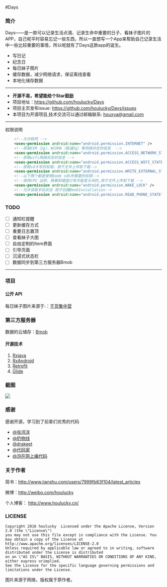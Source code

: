 #Days
### 简介
Days——是一款可以记录生活点滴、记录生命中重要的日子、看妹子图片的APP，自己呢平时容易忘记一些东西，所以一直想写一个App来帮助自己记录生活中一些比较重要的事情，所以呢就有了Days这款app的诞生。
- 写日记
- 纪念日 
- 每日妹子图片
- 缓存数据，减少网络请求，保证离线查看
- 本地化储存数据
----
- **开源不易，希望能给个Star鼓励**
- 项目地址：https://github.com/houlucky/Days
- 项目主页发布issue: https://github.com/houlucky/Days/issues
- 本项目为开源项目,技术交流可以通过邮箱联系: houxya@gmail.com
----

权限说明

```xml
    <!--允许联网 -->
    <uses-permission android:name="android.permission.INTERNET" />
    <!--获取GSM（2g）、WCDMA（联通3g）等网络状态的信息  -->
    <uses-permission android:name="android.permission.ACCESS_NETWORK_STATE" />
    <!--获取wifi网络状态的信息 -->
    <uses-permission android:name="android.permission.ACCESS_WIFI_STATE" />
    <!--获取sd卡写的权限，用于文件上传和下载-->
    <uses-permission android:name="android.permission.WRITE_EXTERNAL_STORAGE" />
    <!--以下两个都是使用bomb sdk所需要的权限-->
    <!--保持CPU 运转，屏幕和键盘灯有可能是关闭的,用于文件上传和下载 -->
    <uses-permission android:name="android.permission.WAKE_LOCK" />
    <!--允许读取手机状态 用于创建BmobInstallation-->
    <uses-permission android:name="android.permission.READ_PHONE_STATE" />
```
### TODO
- [ ] 通知栏提醒
- [ ] 更新缓存方式
- [ ] 重要日志置顶
- [ ] 查看妹子大图
- [ ] 自由定制的Item界面
- [ ] 引导页面
- [ ] 沉浸式状态栏
- [ ] 数据同步到第三方服务器Bmob

----

### 项目
#### 公开 API

每日妹子图片来源于:：[干货集中营][0]
### 第三方服务器

数据的云储存：[Bmob][1]

#### 开源技术
1. [Rxjava][2]
2. [RxAndroid][3]
3. [Retrofit][4]
4. [Glide][5]

### 截图

![][image-0]
### 感谢
感谢开源，学习到了前辈们优秀的代码
- [@张鸿洋][7]
- [@扔物线][8]
- [@drakeet][9]
- [@代码家][10]
- [@泡在网上编代码][14]

### 关于作者

简书：http://www.jianshu.com/users/7999fb63f104/latest_articles

微博：http://weibo.com/houlucky

个人博客： http://www.houlucky.cn/

### LICENSE

```
Copyright 2016 houlucky  Licensed under the Apache License, Version 2.0 (the \"License\")
you may not use this file except in compliance with the License. You may obtain a copy of the License at 
http://www.apache.org/licenses/LICENSE-2.0
Unless required by applicable law or agreed to in writing, software distributed under the License is distributed 
on an \"AS IS\" BASIS, WITHOUT WARRANTIES OR CONDITIONS OF ANY KIND, either express orimplied. 
See the License for the specific language governing permissions and limitations under the License.
```

图片来源于网络，版权属于原作者。



[0]: http://gank.io/
[1]:  http://www.bmob.cn/
[2]: https://github.com/ReactiveX/RxJava
[3]: https://github.com/ReactiveX/RxAndroid
[4]: https://github.com/square/retrofit
[5]: https://github.com/bumptech/glide
[6]: https://github.com/yangfuhai/ASimpleCache
[7]: https://github.com/hongyangAndroid
[8]: https://github.com/rengwuxian
[9]: https://github.com/drakeet
[10]: https://github.com/daimajia
[13]: https://github.com/Jude95
[14]: http://weibo.com/u/2711441293?topnav=1&wvr=6&topsug=1&is_all=1


[image-0]:  images/app.png
[image-1]:  images/1.png
[image-2]:  images/2.png
[image-3]:  images/3.png
